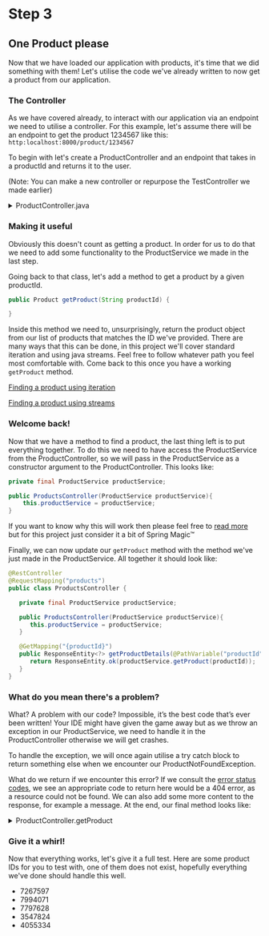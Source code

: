 # Step 3
## One Product please
Now that we have loaded our application with products, it's time that we did something with them!
Let's utilise the code we've already written to now get a product from our application.

### The Controller
As we have covered already, to interact with our application via an endpoint we need to utilise a controller.
For this example, let's assume there will be an endpoint to get the product 1234567 like this:
`http:localhost:8000/product/1234567`

To begin with let's create a ProductController and an endpoint that takes in a productId and returns it to the user.

(Note: You can make a new controller or repurpose the TestController we made earlier)
<details>
    <summary>ProductController.java</summary>

```java
@RestController
@RequestMapping("product")
public class ProductController {

   @GetMapping("{productId}")
   public ResponseEntity<?> getProduct(@PathVariable("productId") String productId) {
      return ResponseEntity.ok(productId);
   }
}
```
</details>

### Making it useful
Obviously this doesn't count as getting a product. In order for us to do that we need to add
some functionality to the ProductService we made in the last step.

Going back to that class, let's add a method to get a product by a given productId.
```java
public Product getProduct(String productId) {

}
```

Inside this method we need to, unsurprisingly, return the product object from our list of products that matches the ID we've provided.
There are many ways that this can be done, in this project we'll cover standard iteration and using java streams. Feel free
to follow whatever path you feel most comfortable with. Come back to this once you have a working `getProduct` method.

[Finding a product using iteration](step3-iteration.md)

[Finding a product using streams](step3-streams.md)

### Welcome back!
Now that we have a method to find a product, the last thing left is to put everything together.
To do this we need to have access the ProductService from the ProductController, so we will pass in the ProductService as a constructor argument to the ProductController. This looks like:
```java
private final ProductService productService;

public ProductsController(ProductService productService){
    this.productService = productService;
}
```
If you want to know why this will work then please feel free to [read more](https://www.baeldung.com/constructor-injection-in-spring) but for this project just consider it a bit of Spring Magic™

Finally, we can now update our `getProduct` method with the method we've just made in the ProductService. All together it should look like:
```java
@RestController
@RequestMapping("products")
public class ProductsController {

   private final ProductService productService;

   public ProductsController(ProductService productService){
      this.productService = productService;
   }

   @GetMapping("{productId}")
   public ResponseEntity<?> getProductDetails(@PathVariable("productId") String productId) {
      return ResponseEntity.ok(productService.getProduct(productId));
   }
}
```

### What do you mean there's a problem?
What? A problem with our code? Impossible, it’s the best code that’s ever been written! Your IDE might have given the game away
but as we throw an exception in our ProductService, we need to handle it in the ProductController otherwise we will get crashes.

To handle the exception, we will once again utilise a try catch block to return something else when we encounter our ProductNotFoundException.

What do we return if we encounter this error? If we consult the [error status codes](https://en.wikipedia.org/wiki/List_of_HTTP_status_codes#4xx_client_errors), we see an appropriate
code to return here would be a 404 error, as a resource could not be found. We can also add some more content to the response,
for example a message. At the end, our final method looks like:
<details>
<summary>ProductController.getProduct</summary>

```java
@GetMapping("{productId}")
public ResponseEntity<?> getProduct(@PathVariable("productId") String productId) {
    try {
        return ResponseEntity.ok(productService.getProduct(productId));
    } catch (ProductNotFoundException e) {
        return ResponseEntity.status(404).body(productId + " not found");
    }
}
```
</details>

### Give it a whirl!
Now that everything works, let's give it a full test. 
Here are some product IDs for you to test with, one of them does not exist, hopefully everything we've done should handle this well.
- 7267597
- 7994071
- 7797628
- 3547824
- 4055334